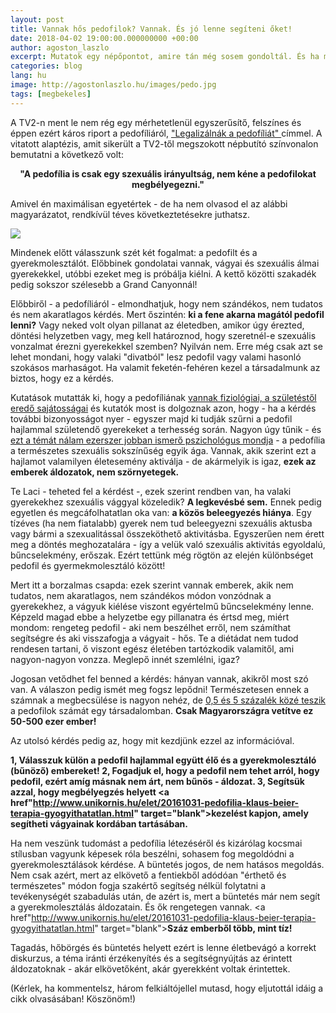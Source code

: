 ```yaml
---
layout: post
title: Vannak hős pedofilok? Vannak. És jó lenne segíteni őket!
date: 2018-04-02 19:00:00.000000000 +00:00
author: agoston_laszlo
excerpt: Mutatok egy népőpontot, amire tán még sosem gondoltál. És ha most belegondolsz, hősként fogsz tekinteni sok emberre, akitől eddig a gyomrod fordult ki.
categories: blog
lang: hu
image: http://agostonlaszlo.hu/images/pedo.jpg
tags: [megbekeles]
---
```

A TV2-n ment le nem rég egy mérhetetlenül egyszerűsítő, felszínes és éppen ezért káros riport a pedofíliáról, <a href="https://tenyek.hu/belfold/266480_legalizalnak-a-pedofiliat.html" target="blank">"Legalizálnák a pedofíliát" </a> címmel. A vitatott alaptézis, amit sikerült a TV2-től megszokott népbutító színvonalon bemutatni a következő volt:

<center><b>"A pedofília is csak egy szexuális irányultság, nem kéne a pedofilokat megbélyegezni."</b></center>

Amivel én maximálisan egyetértek - de ha nem olvasod el az alábbi magyarázatot, rendkívül téves következtetésekre juthatsz.

![](http://agostonlaszlo.hu/images/pedo.jpg)

Mindenek előtt válasszunk szét két fogalmat: a pedofilt és a gyerekmolesztálót. Előbbinek gondolatai vannak, vágyai és szexuális álmai gyerekekkel, utóbbi ezeket meg is próbálja kiélni. A kettő közötti szakadék pedig sokszor szélesebb a Grand Canyonnál!

Előbbiről - a pedofíliáról - elmondhatjuk, hogy nem szándékos, nem tudatos és nem akaratlagos kérdés. Mert őszintén: **ki a fene akarna magától pedofil lenni?** Vagy neked volt olyan pillanat az életedben, amikor úgy érezted, döntési helyzetben vagy, meg kell határoznod, hogy szeretnél-e szexuális vonzalmat érezni gyerekekkel szemben? Nyilván nem. Erre még csak azt se lehet mondani, hogy valaki "divatból" lesz pedofil vagy valami hasonló szokásos marhaságot. Ha valamit feketén-fehéren kezel a társadalmunk az biztos, hogy ez a kérdés.

Kutatások mutatták ki, hogy a pedofíliának <a href="http://www.origo.hu/egeszseg/20140715-pszichologia-agykutatas-biologiai-gyokerei-lehetnek-a-pedofilianak.html" target="blank">vannak fiziológiai, a születéstől eredő sajátosságai</a> és kutatók most is dolgoznak azon, hogy - ha a kérdés további bizonyosságot nyer - egyszer majd ki tudják szűrni a pedofil hajlammal születendő gyerekeket a terhesség során. Nagyon úgy tűnik - és <a href="https://www.independent.co.uk/news/paedophilia-sexual-orientation-straight-gay-criminal-psychologist-child-sex-abuse-a6965956.html" target="blank">ezt a témát nálam ezerszer jobban ismerő pszichológus mondja</a> - a pedofília a természetes szexuális sokszínűség egyik ága. Vannak, akik szerint ezt a hajlamot valamilyen életesemény aktiválja - de akármelyik is igaz, **ezek az emberek áldozatok, nem szörnyetegek.**

Te Laci - teheted fel a kérdést -, ezek szerint rendben van, ha valaki gyerekekhez szexuális vággyal közeledik? **A legkevésbé sem.** Ennek pedig egyetlen és megcáfolhatatlan oka van: **a közös beleegyezés hiánya**. Egy tízéves (ha nem fiatalabb) gyerek nem tud beleegyezni szexuális aktusba vagy bármi a szexualitással összeköthető aktivitásba. Egyszerűen nem érett meg a döntés meghozatalára - így a velük való szexuális aktivitás egyoldalú, bűncselekmény, erőszak. Ezért tettünk még rögtön az elején különbséget pedofil és gyermekmolesztáló között!

Mert itt a borzalmas csapda: ezek szerint vannak emberek, akik nem tudatos, nem akaratlagos, nem szándékos módon vonzódnak a gyerekekhez, a vágyuk kiélése viszont egyértelmű bűncselekmény lenne. Képzeld magad ebbe a helyzetbe egy pillanatra és értsd meg, miért mondom: rengeteg pedofil - aki nem beszélhet erről, nem számíthat segítségre és aki visszafogja a vágyait - hős. Te a diétádat nem tudod rendesen tartani, ő viszont egész életében tartózkodik valamitől, ami nagyon-nagyon vonzza. Meglepő innét szemlélni, igaz?

Jogosan vetődhet fel benned a kérdés: hányan vannak, akikről most szó van. A válaszon pedig ismét meg fogsz lepődni! Természetesen ennek a számnak a megbecsülése is nagyon nehéz, de <a href="https://www.independent.co.uk/news/paedophilia-sexual-orientation-straight-gay-criminal-psychologist-child-sex-abuse-a6965956.html" target="blank"> 0,5 és 5 százalék közé teszik </a> a pedofilok számát egy társadalomban. **Csak Magyarországra vetítve ez 50-500 ezer ember!**

Az utolsó kérdés pedig az, hogy mit kezdjünk ezzel az információval. 

**1, Válasszuk külön a pedofil hajlammal együtt élő és a gyerekmolesztáló (bűnöző) embereket!
2, Fogadjuk el, hogy a pedofil nem tehet arról, hogy pedofil, ezért amíg másnak nem árt, nem bűnös - áldozat.
3, Segítsük azzal, hogy megbélyegzés helyett <a href"http://www.unikornis.hu/elet/20161031-pedofilia-klaus-beier-terapia-gyogyithatatlan.html" target="blank">kezelést kapjon, amely segítheti vágyainak kordában tartásában</a>.**

Ha nem veszünk tudomást a pedofília létezéséről és kizárólag kocsmai stílusban vagyunk képesek róla beszélni, sohasem fog megoldódni a gyerekmolesztálások kérdése. A büntetés jogos, de nem hatásos megoldás. Nem csak azért, mert az elkövető a fentiekből adódóan "érthető és természetes" módon fogja szakértő segítség nélkül folytatni a tevékenységét szabadulás után, de azért is, mert a büntetés már nem segít a gyerekmolesztálás áldozatain. És ők rengetegen vannak. <a href"http://www.unikornis.hu/elet/20161031-pedofilia-klaus-beier-terapia-gyogyithatatlan.html" target="blank">**Száz emberből több, mint tíz!**</a>

Tagadás, hőbörgés és büntetés helyett ezért is lenne életbevágó a korrekt diskurzus, a téma iránti érzékenyítés és a segítségnyújtás az érintett áldozatoknak - akár elkövetőként, akár gyerekként voltak érintettek.

(Kérlek, ha kommentelsz, három felkiáltójellel mutasd, hogy eljutottál idáig a cikk olvasásában! Köszönöm!)
